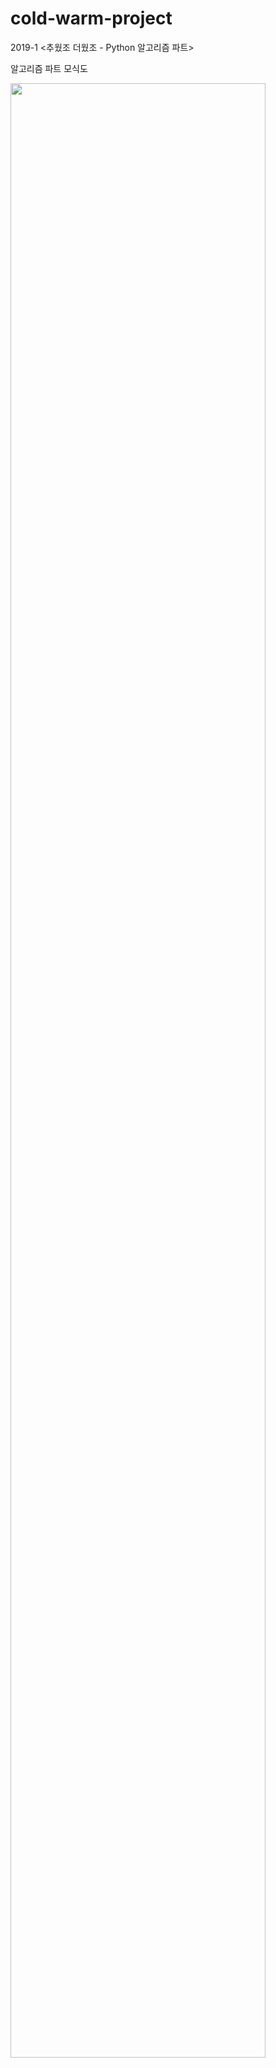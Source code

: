 # cold-warm-project
2019-1 <추웠조 더웠조 - Python 알고리즘 파트>

알고리즘 파트 모식도

<div>
<img src="https://user-images.githubusercontent.com/42226430/53881948-56425c00-4058-11e9-8d2e-b1a0d14f550c.png" width="90%"></img>
</div>
